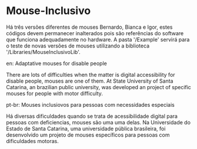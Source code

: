 # Mouse-Inclusivo

Há três versões diferentes de mouses Bernardo, Bianca e Igor, estes códigos devem permanecer inalterados pois são
referências do software que funciona adequadamente no hardware. 
A pasta '/Example' servirá para o teste de novas versões de mouses utilizando a biblioteca '/Libraries/MouseInclusivoLib'.

en:
Adaptative mouses for disable people

There are lots of difficulties when the matter is digital accessibility for disable people, mouses are one of them.
At State University of Santa Catarina, an brazilian public university, was developed an project of specific mouses 
for people with motor difficulty.

pt-br:
Mouses inclusiovos para pessoas com necessidades especiais

Há diversas dificuldades quando se trata de acessibilidade digital para pessoas com deficiencias, mouses são uma uma delas.
Na Universidade do Estado de Santa Catarina, uma universidade pública brasileira, foi desenvolvido um projeto de mouses
específicos para pessoas com dificuldades motoras.
